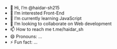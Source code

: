 - 👋 Hi, I’m @haidar-sh215
- 👀 I’m interested Front-End
- 🌱 I’m currently learning JavaScript
- 💞️ I’m looking to collaborate on Web development
- 📫 How to reach me t.me/haidar_sh
- 😄 Pronouns: ...
- ⚡ Fun fact: ...

<!---
haidar-sh215/haidar-sh215 is a ✨ special ✨ repository because its `README.md` (this file) appears on your GitHub profile.
You can click the Preview link to take a look at your changes.
--->
